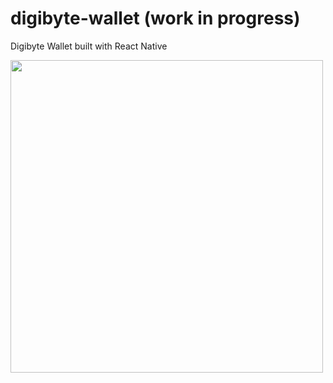 # digibyte-wallet (work in progress)
Digibyte Wallet built with React Native

<img src="https://user-images.githubusercontent.com/13100108/121531546-2266f580-ca1c-11eb-91c6-ef44a93c90e7.png" height="500"/>
